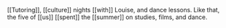 [[Tutoring]], [[culture]] nights [[with]] Louise, and dance lessons. Like that, the five of [[us]] [[spent]] the [[summer]] on studies, films, and dance.





